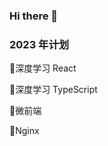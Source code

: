 ### Hi there 👋

<!--
**7foxx/7foxx** is a ✨ _special_ ✨ repository because its `README.md` (this file) appears on your GitHub profile.

Here are some ideas to get you started:

- 🔭 I’m currently working on ...
- 🌱 I’m currently learning ...
- 👯 I’m looking to collaborate on ...
- 🤔 I’m looking for help with ...
- 💬 Ask me about ...
- 📫 How to reach me: ...
- 😄 Pronouns: ...
- ⚡ Fun fact: ...
-->

<h3> 2023 年计划 </h3>

:black_square_button:深度学习 React

:black_square_button:深度学习 TypeScript

:black_square_button:微前端

:black_square_button:Nginx 
